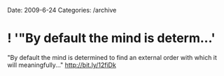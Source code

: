 Date: 2009-6-24
Categories: /archive

# ! '"By default the mind is determ...'

"By default the mind is determined to find an external order with which it will meaningfully..." <a href="http://bit.ly/12fiDk" rel="nofollow">http://bit.ly/12fiDk</a>
